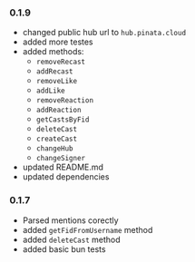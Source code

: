### 0.1.9

- changed public hub url to `hub.pinata.cloud`
- added more testes
- added methods:
  - `removeRecast`
  - `addRecast`
  - `removeLike`
  - `addLike`
  - `removeReaction`
  - `addReaction`
  - `getCastsByFid`
  - `deleteCast`
  - `createCast`
  - `changeHub`
  - `changeSigner`
- updated README.md
- updated dependencies

### 0.1.7

- Parsed mentions corectly
- added `getFidFromUsername` method
- added `deleteCast` method
- added basic bun tests
